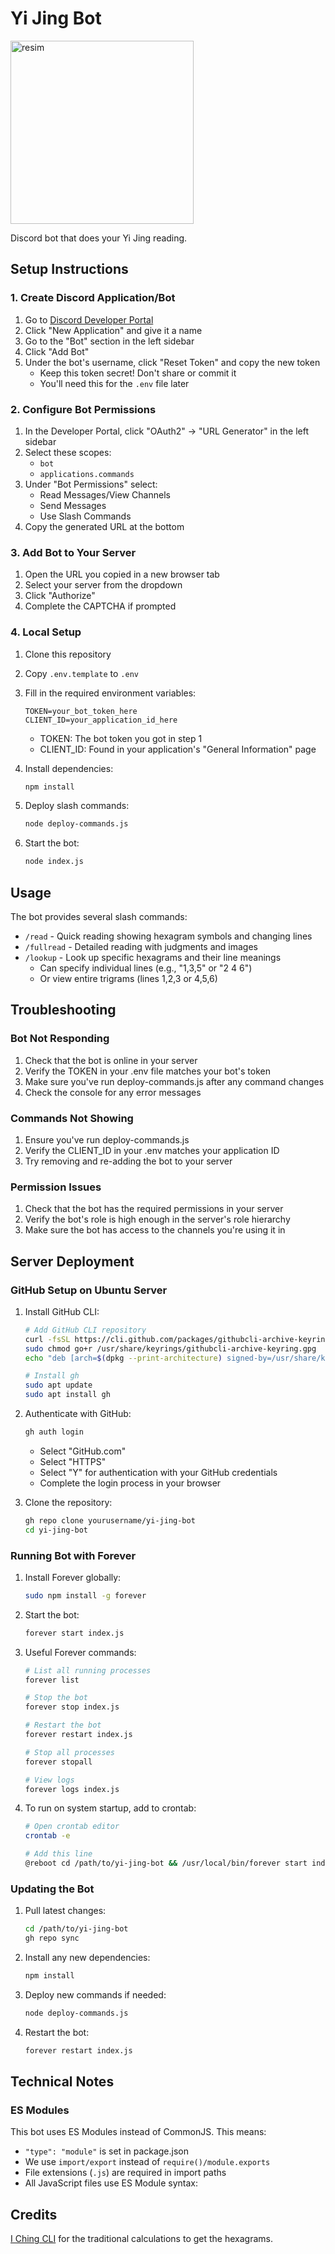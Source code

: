 # Yi Jing Bot
<img width="293" alt="resim" src="https://user-images.githubusercontent.com/61288822/230892627-a0cd3dcc-ecbe-404a-b465-ca57a4d67671.png">

Discord bot that does your Yi Jing reading.

## Setup Instructions

### 1. Create Discord Application/Bot
1. Go to [Discord Developer Portal](https://discord.com/developers/applications)
2. Click "New Application" and give it a name
3. Go to the "Bot" section in the left sidebar
4. Click "Add Bot"
5. Under the bot's username, click "Reset Token" and copy the new token
   - Keep this token secret! Don't share or commit it
   - You'll need this for the `.env` file later

### 2. Configure Bot Permissions
1. In the Developer Portal, click "OAuth2" -> "URL Generator" in the left sidebar
2. Select these scopes:
   - `bot`
   - `applications.commands`
3. Under "Bot Permissions" select:
   - Read Messages/View Channels
   - Send Messages
   - Use Slash Commands
4. Copy the generated URL at the bottom

### 3. Add Bot to Your Server
1. Open the URL you copied in a new browser tab
2. Select your server from the dropdown
3. Click "Authorize"
4. Complete the CAPTCHA if prompted

### 4. Local Setup
1. Clone this repository
2. Copy `.env.template` to `.env`
3. Fill in the required environment variables:
   ```
   TOKEN=your_bot_token_here
   CLIENT_ID=your_application_id_here
   ```
   - TOKEN: The bot token you got in step 1
   - CLIENT_ID: Found in your application's "General Information" page

4. Install dependencies:
   ```bash
   npm install
   ```

5. Deploy slash commands:
   ```bash
   node deploy-commands.js
   ```

6. Start the bot:
   ```bash
   node index.js
   ```

## Usage

The bot provides several slash commands:

- `/read` - Quick reading showing hexagram symbols and changing lines
- `/fullread` - Detailed reading with judgments and images
- `/lookup` - Look up specific hexagrams and their line meanings
  - Can specify individual lines (e.g., "1,3,5" or "2 4 6")
  - Or view entire trigrams (lines 1,2,3 or 4,5,6)

## Troubleshooting

### Bot Not Responding
1. Check that the bot is online in your server
2. Verify the TOKEN in your .env file matches your bot's token
3. Make sure you've run deploy-commands.js after any command changes
4. Check the console for any error messages

### Commands Not Showing
1. Ensure you've run deploy-commands.js
2. Verify the CLIENT_ID in your .env matches your application ID
3. Try removing and re-adding the bot to your server

### Permission Issues
1. Check that the bot has the required permissions in your server
2. Verify the bot's role is high enough in the server's role hierarchy
3. Make sure the bot has access to the channels you're using it in

## Server Deployment

### GitHub Setup on Ubuntu Server
1. Install GitHub CLI:
   ```bash
   # Add GitHub CLI repository
   curl -fsSL https://cli.github.com/packages/githubcli-archive-keyring.gpg | sudo dd of=/usr/share/keyrings/githubcli-archive-keyring.gpg
   sudo chmod go+r /usr/share/keyrings/githubcli-archive-keyring.gpg
   echo "deb [arch=$(dpkg --print-architecture) signed-by=/usr/share/keyrings/githubcli-archive-keyring.gpg] https://cli.github.com/packages stable main" | sudo tee /etc/apt/sources.list.d/github-cli.list > /dev/null
   
   # Install gh
   sudo apt update
   sudo apt install gh
   ```

2. Authenticate with GitHub:
   ```bash
   gh auth login
   ```
   - Select "GitHub.com"
   - Select "HTTPS"
   - Select "Y" for authentication with your GitHub credentials
   - Complete the login process in your browser

3. Clone the repository:
   ```bash
   gh repo clone yourusername/yi-jing-bot
   cd yi-jing-bot
   ```

### Running Bot with Forever

1. Install Forever globally:
   ```bash
   sudo npm install -g forever
   ```

2. Start the bot:
   ```bash
   forever start index.js
   ```

3. Useful Forever commands:
   ```bash
   # List all running processes
   forever list

   # Stop the bot
   forever stop index.js

   # Restart the bot
   forever restart index.js

   # Stop all processes
   forever stopall

   # View logs
   forever logs index.js
   ```

4. To run on system startup, add to crontab:
   ```bash
   # Open crontab editor
   crontab -e

   # Add this line
   @reboot cd /path/to/yi-jing-bot && /usr/local/bin/forever start index.js
   ```

### Updating the Bot
1. Pull latest changes:
   ```bash
   cd /path/to/yi-jing-bot
   gh repo sync
   ```

2. Install any new dependencies:
   ```bash
   npm install
   ```

3. Deploy new commands if needed:
   ```bash
   node deploy-commands.js
   ```

4. Restart the bot:
   ```bash
   forever restart index.js
   ```

   
## Technical Notes

### ES Modules
This bot uses ES Modules instead of CommonJS. This means:

- `"type": "module"` is set in package.json
- We use `import/export` instead of `require()/module.exports`
- File extensions (`.js`) are required in import paths
- All JavaScript files use ES Module syntax:

## Credits

[I Ching CLI](https://github.com/abbeymondshein/i-ching-cli) for the traditional calculations to get the hexagrams.

